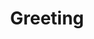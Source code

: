 ---
# Featured tags need to have either the `list` or `grid` layout (PRO only).
layout: list

# The title of the tag's page.
title: Greeting

# The name of the tag, used in a post's front matter (e.g. tags: [<slug>]).
slug: greeting

# (Optional) Write a short (~150 characters) description of this featured tag.
description: >
# This is a featured category, which have their own page.
# Check out `_featured_tags/example.md` to learn how to create your own.

# (Optional) You can disable grouping posts by date.
# no_groups: true

# Exclude this example category from the sitemap.
# DON'T USE THIS SETTING IN YOUR CATEGORIES!
sitemap: false
---